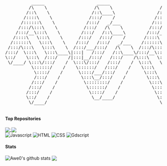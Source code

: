 <pre>
          _____                    _____                    _____          
         /\    \                  /\    \                  /\    \         
        /::\    \                /::\____\                /::\    \        
       /::::\    \              /:::/    /               /::::\    \       
      /::::::\    \            /:::/   _/___            /::::::\    \      
     /:::/\:::\    \          /:::/   /\    \          /:::/\:::\    \     
    /:::/__\:::\    \        /:::/   /::\____\        /:::/__\:::\    \    
   /::::\   \:::\    \      /:::/   /:::/    /       /::::\   \:::\    \   
  /::::::\   \:::\    \    /:::/   /:::/   _/___    /::::::\   \:::\    \  
 /:::/\:::\   \:::\    \  /:::/___/:::/   /\    \  /:::/\:::\   \:::\    \ 
/:::/  \:::\   \:::\____\|:::|   /:::/   /::\____\/:::/__\:::\   \:::\____\
\::/    \:::\  /:::/    /|:::|__/:::/   /:::/    /\:::\   \:::\   \::/    /
 \/____/ \:::\/:::/    /  \:::\/:::/   /:::/    /  \:::\   \:::\   \/____/ 
          \::::::/    /    \::::::/   /:::/    /    \:::\   \:::\    \     
           \::::/    /      \::::/___/:::/    /      \:::\   \:::\____\    
           /:::/    /        \:::\__/:::/    /        \:::\   \::/    /    
          /:::/    /          \::::::::/    /          \:::\   \/____/     
         /:::/    /            \::::::/    /            \:::\    \         
        /:::/    /              \::::/    /              \:::\____\        
        \::/    /                \__/____/                \::/    /        
         \/____/                                           \/____/         
                                                                                                                     
</pre>

#### Top Repositories

<a href="https://github.com/Awe0/Stellar-Station">
  <img align="center" src="https://github-readme-stats.vercel.app/api/pin/?username=Awe0&repo=Stellar-Station&theme=merko" />
</a>
<a href="https://github.com/Awe0/portfolio.allan.github.io">
  <img align="center" src="https://github-readme-stats.vercel.app/api/pin/?username=Awe0&repo=portfolio.allan.github.io&theme=merko" />
</a>

<div>
    <span>
        <img src="https://img.shields.io/badge/Javascript-0a0f0b?style=for-the-badge&logo=javascript" alt="Javascript">
    </span>
    <span>
        <img src="https://img.shields.io/badge/Html-0a0f0b?style=for-the-badge&logo=html5" alt="HTML">
    </span>
    <span>
        <img src="https://img.shields.io/badge/Css-0a0f0b?style=for-the-badge&logo=css3" alt="CSS">
    </span>
    <span>
        <img src="https://img.shields.io/badge/Gdscript-0a0f0b?style=for-the-badge&logo=godotengine" alt="Gdscript">
    </span>
</div>

#### Stats

<img align="center" src="https://github-readme-stats.vercel.app/api?username=Awe0&show_icons=true&theme=merko" alt="Awe0's github stats" />
<img align="center" src="https://github-readme-stats.vercel.app/api/top-langs/?username=Awe0&layout=compact&theme=merko" />
